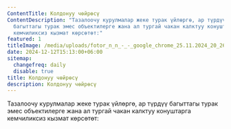 ```yaml
---
ContentTitle: Колдонуу чөйрөсү
ContentDescription: "Тазалоочу курулмалар жеке турак үйлөргө, ар түрдүү
  багыттагы турак эмес объектилерге жана ал тургай чакан калктуу конуштарга
  кемчиликсиз кызмат көрсөтөт:"
featured: 1
titleImage: /media/uploads/fotor_n_n_-_-_google_chrome_25.11.2024_20_26_59.png
date: 2024-12-12T15:13:00+06:00
sitemap:
  changefreq: daily
  disable: true
title: Колдонуу чөйрөсү
description: Колдонуу чөйрөсү
---
```

Тазалоочу курулмалар жеке турак үйлөргө, ар түрдүү багыттагы турак эмес объектилерге жана ал тургай чакан калктуу конуштарга кемчиликсиз кызмат көрсөтөт:
